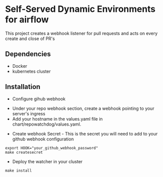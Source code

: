 # Self-Served Dynamic Environments for airflow

This project creates a webhook listener for pull requests and acts on every create and close of PR's

## Dependencies
- Docker
- kubernetes cluster

## Installation
* Configure gihub webhook

- Under your repo webhook section, create a webhook pointing to your server's ingress
- Add your hostname in the values.yaml file in chart/repowatchdog/values.yaml.


* Create webhook Secret - This is the secret you will need to add to your github webhook configuration

```
export HOOK="your_github_webhook_password"
make createsecret
```

* Deploy the watcher in your cluster

```
make install
```
